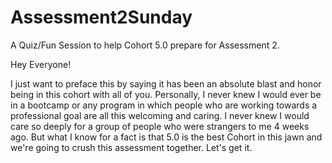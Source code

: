 # Assessment2Sunday
A Quiz/Fun Session to help Cohort 5.0 prepare for Assessment 2.

Hey Everyone!

I just want to preface this by saying it has been an absolute blast and honor being in this cohort with all of you.
Personally, I never knew I would ever be in a bootcamp or any program in which people who are working towards a professional
goal are all this welcoming and caring. I never knew I would care so deeply for a group of people who were strangers to me 4 
weeks ago. But what I know for a fact is that 5.0 is the best Cohort in this jawn and we're going to crush this assessment 
together. Let's get it.
